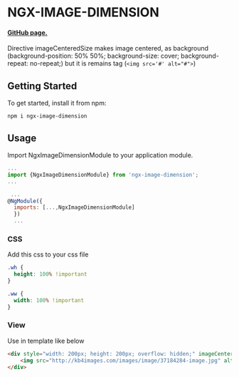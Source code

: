 # NGX-IMAGE-DIMENSION
#### [GitHub page.](https://github.com/Solomko2/ngx-image-dimension)

Directive imageCenteredSize makes image centered, as background (background-position: 50% 50%; background-size: cover; background-repeat: no-repeat;) but it is remains tag (`<img src='#' alt="#">`)


## Getting Started
To get started, install it from npm:

```
npm i ngx-image-dimension
```

## Usage

Import NgxImageDimensionModule to your application module.

```javascript
...
import {NgxImageDimensionModule} from 'ngx-image-dimension';
...

 ...
@NgModule({
  imports: [...,NgxImageDimensionModule]
  })
  ...
```

### CSS

Add this css to your css file
```css
.wh {
  height: 100% !important
}

.ww {
  width: 100% !important
}

```

### View

Use in template like below

```html
<div style="width: 200px; height: 200px; overflow: hidden;" imageCenteredSize>
    <img src="http://kb4images.com/images/image/37184284-image.jpg" alt="">
</div>
```